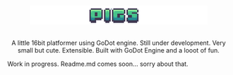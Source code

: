 <div align="center">
<img src="https://raw.githubusercontent.com/timo-cmd/pigs/master/assets/Kings%20and%20Pigs-1.png.png"  ></img>
<br></br><p>A little 16bit platformer using GoDot engine. Still under development. Very small but cute. Extensible. Built with GoDot Engine and a looot of fun.
</p>
</div>

Work in progress.
Readme.md comes soon... sorry about that.
